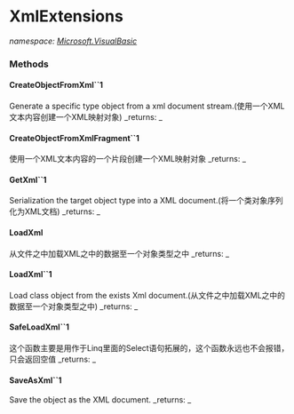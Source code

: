 ﻿
# XmlExtensions
_namespace: [Microsoft.VisualBasic](N-Microsoft.VisualBasic.md)_



### Methods

#### CreateObjectFromXml``1
Generate a specific type object from a xml document stream.(使用一个XML文本内容创建一个XML映射对象)
_returns: _
#### CreateObjectFromXmlFragment``1
使用一个XML文本内容的一个片段创建一个XML映射对象
_returns: _
#### GetXml``1
Serialization the target object type into a XML document.(将一个类对象序列化为XML文档)
_returns: _
#### LoadXml
从文件之中加载XML之中的数据至一个对象类型之中
_returns: _
#### LoadXml``1
Load class object from the exists Xml document.(从文件之中加载XML之中的数据至一个对象类型之中)
_returns: _
#### SafeLoadXml``1
这个函数主要是用作于Linq里面的Select语句拓展的，这个函数永远也不会报错，只会返回空值
_returns: _
#### SaveAsXml``1
Save the object as the XML document.
_returns: _



